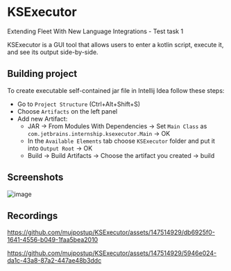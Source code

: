 # KSExecutor
Extending Fleet With New Language Integrations - Test task 1

KSExecutor is a GUI tool that allows users to enter a kotlin script, execute it, and see its output side-by-side.

## Building project ##
To create executable self-contained jar file in Intellij Idea follow these steps:
* Go to `Project Structure` (Ctrl+Alt+Shift+S) 
* Choose `Artifacts` on the left panel
* Add new Artifact:
  * JAR -> From Modules With Dependencies -> Set `Main Class` as `com.jetbrains.internship.ksexecutor.Main` -> OK
  * In the `Available Elements` tab choose `KSExecutor` folder and put it into `Output Root` -> OK
  * Build -> Build Artifacts -> Choose the artifact you created -> build

## Screenshots ##
![image](https://github.com/mujpostup/KSExecutor/assets/147514929/f365c3f5-a6b3-4aef-a53d-f6d3e6893414)

## Recordings ##
https://github.com/mujpostup/KSExecutor/assets/147514929/db6925f0-1641-4556-b049-1faa5bea2010

https://github.com/mujpostup/KSExecutor/assets/147514929/5946e024-da1c-43a8-87a2-447ae48b3ddc

